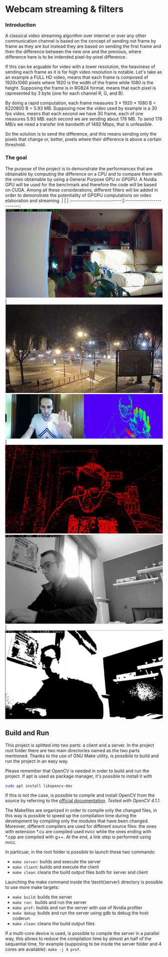 # Webcam streaming \& filters

### Introduction

A classical video streaming algorithm over internet or over any other communication channel is based on the concept of sending not frame by frame as they are but instead they are based on sending the first frame and then the difference between the new one and the previous, where difference here is to be indended pixel-by-pixel difference.

If this can be arguable for video with a lower resolution, the heaviness of sending each frame as it is for high video resolution is notable. Let's take as an example a FULL HD video, means that each frame is composed of 1920x1080 pixels where 1920 is the width of the frame while 1080 is the height. Supposing the frame is in RGB24 format, means that each pixel is rapresented by 3 byte (one for each channel R, G, and B).

By doing a rapid computation, each frame measures 3 * 1920 * 1080 B = 6220800 B = 5.93 MB. Supposing now the video used by example is a 30 fps video, means that each second we have 30 frame, each of one measures 5.93 MB: each second we are sending about 178 MB. To send 178 MB/s we need a transfer link bandwith of 1492 Mbps, that is unfeasible.

So the solution is to send the difference, and this means sending only the pixels that change or, better, pixels where their difference is above a certain threshold. 

### The goal

The purpose of the project is to demonstrate the performances that are obtainable by computing the difference on a CPU and to compare them with the ones obtainable by using a General Purpose GPU or *GPGPU*. A Nvidia GPU will be used for the benchmark and therefore the code will be based on CUDA. Among all these considerations, different filters will be added in order to demonstrate the potentiality of GPGPU computations on video elaboration and streaming.
|             |  |
:-------------------------:|:-------------------------:
![](./REPORT/images/chars_ok.png)  |  ![](./REPORT/images/streaming_ok.png)
![](./REPORT/images/heatmap/v0.png)  |  ![](./REPORT/images/heatmap/v0-red.png)
![](./REPORT/images/readme/bw.png)  |  ![](./REPORT/images/readme/binarize.png)

## Build and Run

This project is splitted into two parts: a client and a server. In the project root folder there are two main directories named as the two parts mentioned. Thanks to the use of GNU Make utility, is possibile to build and run the project in an easy way. 

Please remember that OpenCV is needed in order to build and run the project. If apt is used as package manager, it's possible to install it with 
```sh
sudo apt install libopencv-dev
```
If this is not the case, is possible to compile and install OpenCV from the source by referring to the <a href="https://docs.opencv.org/4.x/d7/d9f/tutorial\_linux\_install.html">official documentation</a>. *Tested with OpenCV 4.1.1*.

The Makefiles are organized in order to compile only the changed files, in this way is possible to speed up the compilation time during the development by compiling only the modules that have been changed. Moreover, different compilers are used for different source files: the ones with extension *.cu are compiled used nvcc while the ones ending with *.cpp are compiled with g++. At the end, a link step is performed using nvcc.

In particuar, in the root folder is possible to launch these two commands:

* ```make server```: builds and execute the server
* ```make client```: builds and execute the client
* ```make clean```:  cleans the build output files both for server and client

Launching the make command inside the \textit{server} directory is possible to use more make targets:

* ```make build```: builds the server
* ```make run: ```builds and run the server
* ```make prof:``` builds and run the server with use of Nvidia profiler
* ```make debug```: builds and run the server using gdb to debug the host coderun
* ```make clean```: cleans the build output files
               
If a multi-core device is used, is possible to compile the server in a parallel way, this allows to reduce the compilation time by almost an half of the sequantial time, for example (supposing to be inside the server folder and 4 cores are available): ```make -j 4 prof```.
